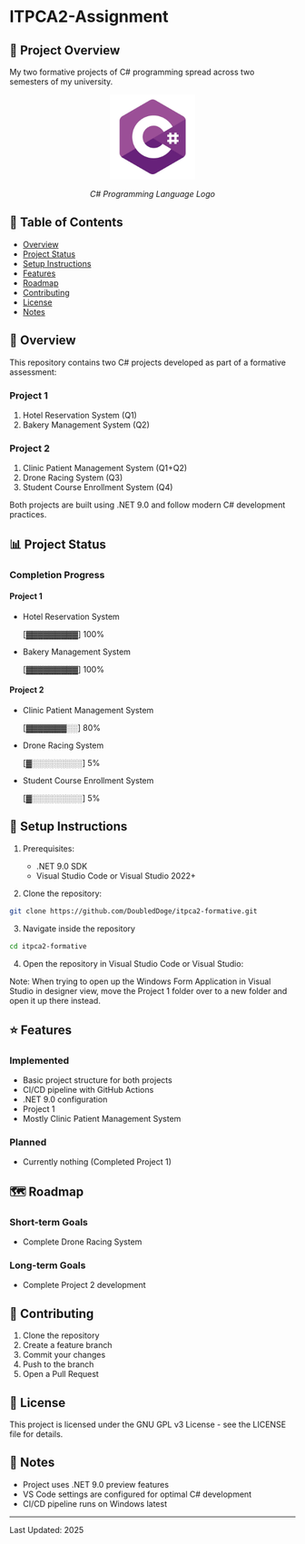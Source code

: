 # ITPCA2-Assignment

## 📝 Project Overview
My two formative projects of C# programming spread across two semesters of my university.

<div align="center">
    <img src="img/csharp.png" alt="Project Logo" width="150" height="150"/>
    <p><em>C# Programming Language Logo</em></p>
</div>


## 📑 Table of Contents
- [Overview](#-overview)
- [Project Status](#-project-status)
- [Setup Instructions](#-setup-instructions)
- [Features](#-features)
- [Roadmap](#-roadmap)
- [Contributing](#-contributing)
- [License](#-license)
- [Notes](#-notes)

## 🎯 Overview
This repository contains two C# projects developed as part of a formative assessment:

### Project 1
1. Hotel Reservation System (Q1)
2. Bakery Management System (Q2)

### Project 2
1. Clinic Patient Management System (Q1+Q2)
2. Drone Racing System (Q3)
3. Student Course Enrollment System (Q4)

Both projects are built using .NET 9.0 and follow modern C# development practices.

## 📊 Project Status
### Completion Progress

#### Project 1
- Hotel Reservation System

  [▓▓▓▓▓▓▓▓▓] 100%

- Bakery Management System

  [▓▓▓▓▓▓▓▓▓] 100%

#### Project 2
-  Clinic Patient Management System

   [▓▓▓▓▓▓▓░░] 80%

- Drone Racing System

  [▓░░░░░░░░░] 5%

- Student Course Enrollment System

  [▓░░░░░░░░░] 5%

## 🚀 Setup Instructions
1. Prerequisites:
   - .NET 9.0 SDK
   - Visual Studio Code or Visual Studio 2022+

2. Clone the repository:
```bash
git clone https://github.com/DoubledDoge/itpca2-formative.git
```

3. Navigate inside the repository

```bash
cd itpca2-formative
```

4. Open the repository in Visual Studio Code or Visual Studio:

Note: When trying to open up the Windows Form Application in Visual Studio in designer view, move the Project 1 folder over to a new folder and open it up there instead.

## ⭐ Features
### Implemented
- Basic project structure for both projects
- CI/CD pipeline with GitHub Actions
- .NET 9.0 configuration
- Project 1
- Mostly Clinic Patient Management System

### Planned
- Currently nothing (Completed Project 1)

## 🗺️ Roadmap
### Short-term Goals
- Complete Drone Racing System

### Long-term Goals
- Complete Project 2 development

## 🤝 Contributing
1. Clone the repository
2. Create a feature branch
3. Commit your changes
4. Push to the branch
5. Open a Pull Request

## 📝 License
This project is licensed under the GNU GPL v3 License - see the LICENSE file for details.

## 📝 Notes
- Project uses .NET 9.0 preview features
- VS Code settings are configured for optimal C# development
- CI/CD pipeline runs on Windows latest

---
Last Updated: 2025
